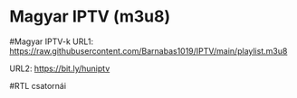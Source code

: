 # Magyar IPTV (m3u8)

#Magyar IPTV-k
URL1: https://raw.githubusercontent.com/Barnabas1019/IPTV/main/playlist.m3u8

URL2: https://bit.ly/huniptv

#RTL csatornái
